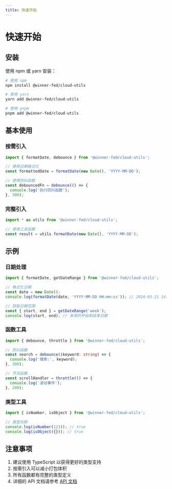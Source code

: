 ```yaml
---
title: 快速开始
---
```


# 快速开始

## 安装

使用 npm 或 yarn 安装：

```bash
# 使用 npm
npm install @winner-fed/cloud-utils

# 使用 yarn
yarn add @winner-fed/cloud-utils

# 使用 pnpm
pnpm add @winner-fed/cloud-utils
```

## 基本使用

### 按需引入

```typescript
import { formatDate, debounce } from '@winner-fed/cloud-utils';

// 使用日期格式化
const formattedDate = formatDate(new Date(), 'YYYY-MM-DD');

// 使用防抖函数
const debouncedFn = debounce(() => {
  console.log('执行防抖函数');
}, 300);
```

### 完整引入

```typescript
import * as utils from '@winner-fed/cloud-utils';

// 使用工具函数
const result = utils.formatDate(new Date(), 'YYYY-MM-DD');
```

## 示例

### 日期处理

```typescript
import { formatDate, getDateRange } from '@winner-fed/cloud-utils';

// 格式化日期
const date = new Date();
console.log(formatDate(date, 'YYYY-MM-DD HH:mm:ss')); // 2024-03-21 14:30:00

// 获取日期范围
const { start, end } = getDateRange('week');
console.log(start, end); // 本周的开始和结束日期
```

### 函数工具

```typescript
import { debounce, throttle } from '@winner-fed/cloud-utils';

// 防抖函数
const search = debounce((keyword: string) => {
  console.log('搜索:', keyword);
}, 300);

// 节流函数
const scrollHandler = throttle(() => {
  console.log('滚动事件');
}, 200);
```

### 类型工具

```typescript
import { isNumber, isObject } from '@winner-fed/cloud-utils';

// 类型判断
console.log(isNumber(123)); // true
console.log(isObject({})); // true
```

## 注意事项

1. 建议使用 TypeScript 以获得更好的类型支持
2. 按需引入可以减小打包体积
3. 所有函数都有完整的类型定义
4. 详细的 API 文档请参考 [API 文档](/api/) 
